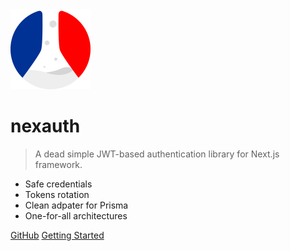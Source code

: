 <img alt="beta.gouv.fr Logo" height="128" src="_media/logo.svg" />

# nexauth

> A dead simple JWT-based authentication library for Next.js framework.

- Safe credentials
- Tokens rotation
- Clean adpater for Prisma
- One-for-all architectures

[GitHub](https://github.com/betagouv/nexauth/)
[Getting Started](/install)
